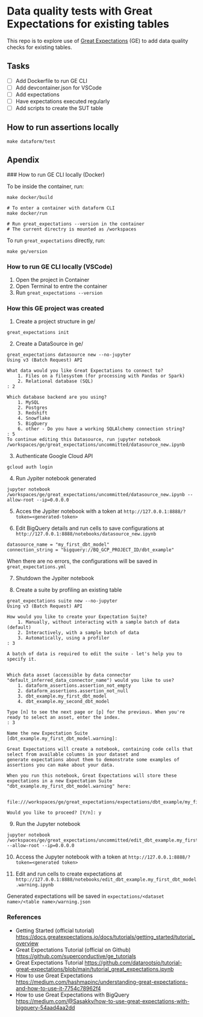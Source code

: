 # Data quality tests with Great Expectations for existing tables

This repo is to explore use of [Great Expectations](https://docs.greatexpectations.io/docs/) (GE) to add data quality checks for existing tables.

## Tasks

- [ ] Add Dockerfile to run GE CLI
- [ ] Add devcontainer.json for VSCode
- [ ] Add expectations
- [ ] Have expectations executed regularly
- [ ] Add scripts to create the SUT table

## How to run assertions locally

```
make dataform/test
```

## Apendix

### How to run GE CLI locally (Docker)

To be inside the container, run:

```
make docker/build

# To enter a container with dataform CLI
make docker/run

# Run great_expectations --version in the container
# The current directry is mounted as /workspaces
```

To run `great_expectations` directly, run:

```
make ge/version
```

### How to run GE CLI locally (VSCode)

1. Open the project in Container
2. Open Terminal to entre the container
3. Run `great_expectations --version`

### How this GE project was created

1. Create a project structure in ge/
```
great_expectations init
```

2. Create a DataSource in ge/
```
great_expectations datasource new --no-jupyter
Using v3 (Batch Request) API

What data would you like Great Expectations to connect to?
    1. Files on a filesystem (for processing with Pandas or Spark)
    2. Relational database (SQL)
: 2

Which database backend are you using?
    1. MySQL
    2. Postgres
    3. Redshift
    4. Snowflake
    5. BigQuery
    6. other - Do you have a working SQLAlchemy connection string?
: 5
To continue editing this Datasource, run jupyter notebook /workspaces/ge/great_expectations/uncommitted/datasource_new.ipynb
```

3. Authenticate Google Cloud API

```
gcloud auth login
```

4. Run Jypiter notebook generated
```
jupyter notebook /workspaces/ge/great_expectations/uncommitted/datasource_new.ipynb --allow-root --ip=0.0.0.0
```

5. Acces the Jypiter notebook with a token at `http://127.0.0.1:8888/?token=<generated-token>`

6. Edit BigQuery details and run cells to save configurations at `http://127.0.0.1:8888/notebooks/datasource_new.ipynb`
```
datasource_name = "my_first_dbt_model"
connection_string = "bigquery://BQ_GCP_PROJECT_ID/dbt_example"
```

When there are no errors, the configurations will be saved in `great_expectations.yml`

7. Shutdown the Jypiter notebook

8. Create a suite by profiling an existing table

```
great_expectations suite new --no-jupyter
Using v3 (Batch Request) API

How would you like to create your Expectation Suite?
    1. Manually, without interacting with a sample batch of data (default)
    2. Interactively, with a sample batch of data
    3. Automatically, using a profiler
: 3

A batch of data is required to edit the suite - let's help you to specify it.


Which data asset (accessible by data connector "default_inferred_data_connector_name") would you like to use?
    1. dataform_assertions.assertion_not_empty
    2. dataform_assertions.assertion_not_null
    3. dbt_example.my_first_dbt_model
    4. dbt_example.my_second_dbt_model

Type [n] to see the next page or [p] for the previous. When you're ready to select an asset, enter the index.
: 3

Name the new Expectation Suite [dbt_example.my_first_dbt_model.warning]:

Great Expectations will create a notebook, containing code cells that select from available columns in your dataset and
generate expectations about them to demonstrate some examples of assertions you can make about your data.

When you run this notebook, Great Expectations will store these expectations in a new Expectation Suite "dbt_example.my_first_dbt_model.warning" here:

  file:///workspaces/ge/great_expectations/expectations/dbt_example/my_first_dbt_model/warning.json

Would you like to proceed? [Y/n]: y
```

9. Run the Jupyter notebook
```
jupyter notebook /workspaces/ge/great_expectations/uncommitted/edit_dbt_example.my_first_dbt_model.warning.ipynb --allow-root --ip=0.0.0.0
```

10. Access the Jupyter notebook with a token at `http://127.0.0.1:8888/?token=<generated token>`

11. Edit and run cells to create expectations at `http://127.0.0.1:8888/notebooks/edit_dbt_example.my_first_dbt_model.warning.ipynb`

Generated expectations will be saved in `expectations/<dataset name>/<table name>/warning.json`



### References
- Getting Started (official tutorial) https://docs.greatexpectations.io/docs/tutorials/getting_started/tutorial_overview
- Great Expectations Tutorial (official on Github) https://github.com/superconductive/ge_tutorials
- Great Expectations Tutorial https://github.com/datarootsio/tutorial-great-expectations/blob/main/tutorial_great_expectations.ipynb
- How to use Great Expectations https://medium.com/hashmapinc/understanding-great-expectations-and-how-to-use-it-7754c78962f4
- How to use Great Expectations with BigQuery https://medium.com/@Sasakky/how-to-use-great-expectations-with-bigquery-54aad4aa2dd